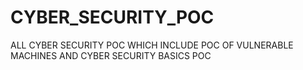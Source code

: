 # CYBER_SECURITY_POC

ALL CYBER SECURITY POC WHICH INCLUDE POC OF VULNERABLE MACHINES AND CYBER SECURITY BASICS POC
